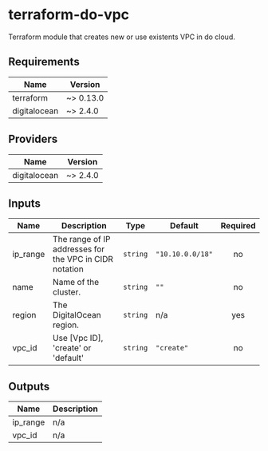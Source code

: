 # terraform-do-vpc
Terraform module that creates new or use existents VPC in do cloud.

<!-- BEGINNING OF PRE-COMMIT-TERRAFORM DOCS HOOK -->
## Requirements

| Name | Version |
|------|---------|
| terraform | ~> 0.13.0 |
| digitalocean | ~> 2.4.0 |

## Providers

| Name | Version |
|------|---------|
| digitalocean | ~> 2.4.0 |

## Inputs

| Name | Description | Type | Default | Required |
|------|-------------|------|---------|:--------:|
| ip\_range | The range of IP addresses for the VPC in CIDR notation | `string` | `"10.10.0.0/18"` | no |
| name | Name of the cluster. | `string` | `""` | no |
| region | The DigitalOcean region. | `string` | n/a | yes |
| vpc\_id | Use [Vpc ID], 'create' or 'default' | `string` | `"create"` | no |

## Outputs

| Name | Description |
|------|-------------|
| ip\_range | n/a |
| vpc\_id | n/a |

<!-- END OF PRE-COMMIT-TERRAFORM DOCS HOOK -->
